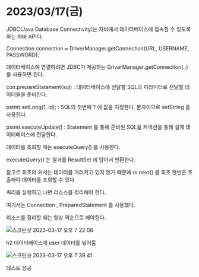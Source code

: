 # 2023/03/17(금)



JDBC(Java Database Connectivity)는 자바에서 데이터베이스에 접속할 수 있도록 하는 자바 API다.


Connection connection = DriverManager.getConnection(URL, USERNAME, PASSWORD); 


데이터베이스에 연결하려면 JDBC가 제공하는 DriverManager.getConnection(..) 를 사용하면 된다.


con.prepareStatement(sql) : 데이터베이스에 전달할 SQL과 파라미터로 전달할 데이터들을 준비한다.


pstmt.setLong(1, id); : SQL의 첫번째 ? 에 값을 지정한다. 문자이므로 setString 을 사용한다.


pstmt.executeUpdate() : Statement 를 통해 준비된 SQL을 커넥션을 통해 실제 데이터베이스에 전달한다.


데이터를 조회할 때는 executeQuery() 를 사용한다.


executeQuery() 는 결과를 ResultSet 에 담아서 반환한다.


참고로 최초의 커서는 데이터를 가리키고 있지 않기 때문에 rs.next() 를 최초 한번은 호출해야 데이터를 조회할 수 있다.


쿼리를 실행하고 나면 리소스를 정리해야 한다.


여기서는 Connection , PreparedStatement 를 사용했다. 


리소스를 정리할 때는 항상 역순으로 해야한다.





![스크린샷 2023-03-17 오후 7 22 08](https://user-images.githubusercontent.com/74756843/225881953-3bc2856d-2133-465f-8bc1-a89f17ac372d.png)

h2 데이터베이스에 user 데이터를 넣어둠 



![스크린샷 2023-03-17 오후 7 39 41](https://user-images.githubusercontent.com/74756843/225882213-6fbc81cc-502f-4db1-a0e9-d27d1dbf58a1.png)

테스트 성공 

